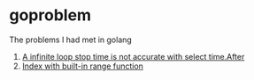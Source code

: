 # goproblem

The problems I had met in golang

1. [A infinite loop stop time is not accurate with select time.After](https://github.com/hsiaoairplane/goproblem/tree/master/infinite-loop-select-timeout)
2. [Index with built-in range function](https://github.com/hsiaoairplane/goproblem/tree/master/range-index)